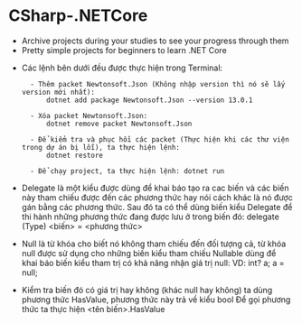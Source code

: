 # CSharp-.NETCore
- Archive projects during your studies to see your progress through them
- Pretty simple projects for beginners to learn .NET Core

* Các lệnh bên dưới đều được thực hiện trong Terminal: 
     
        - Thêm packet Newtonsoft.Json (Không nhập version thì nó sẽ lấy version mới nhất): 
            dotnet add package Newtonsoft.Json --version 13.0.1
            
        - Xóa packet Newtonsoft.Json: 
            dotnet remove packet Newtonsoft.Json 
     
        - Để kiểm tra và phục hồi các packet (Thực hiện khi các thư viện trong dự án bị lỗi), ta thực hiện lệnh: 
            dotnet restore
        
        - Để chạy project, ta thực hiện lệnh: dotnet run

* Delegate là một kiểu được dùng để khai báo tạo ra cac biến và các biến này tham chiếu được đến các phương thức 
hay nói cách khác là nó được gán bằng các phương thức. Sau đó ta có thể dùng biến kiểu Delegate để thi hành những 
phương thức đang được lưu ở trong biến đó:
                    delegate (Type) <biến> = <phương thức> 

* Null là từ khóa cho biết nó không tham chiếu đến đối tượng cả, từ khóa null được sử dụng cho những biến kiểu tham chiếu
Nullable dùng để khai báo biến kiểu tham trị có khả năng nhận giá trị null: VD: int? a; a = null;

* Kiểm tra biến đó có giá trị hay không (khác null hay không) ta dùng phương thức HasValue, phương thức này trả về kiểu bool
Để gọi phương thức ta thực hiện <tên biến>.HasValue
